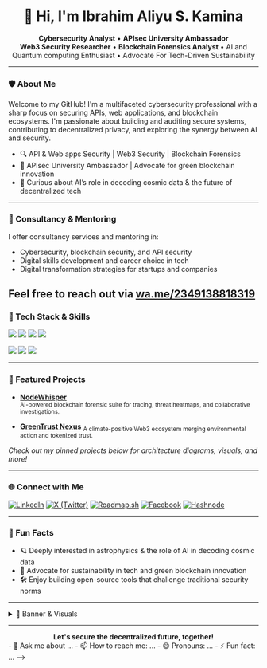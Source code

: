 ##
<!--
**Skamina/Skamina** is a ✨ _special_ ✨ repository because its `README.md` (this file) appears on your GitHub profile.

Here are some ideas to get you started:

- 🔭 I’m currently working on ...
- 🌱 I’m currently learning ...
- 👯 I’m looking to collaborate on ...
- 🤔 I’m looking for help with ...<!-- Profile README for Skamina -->

<h1 align="center">👋 Hi, I'm Ibrahim Aliyu S. Kamina </h1>
<p align="center">
  <b>Cybersecurity Analyst</b> • <b>APIsec University Ambassador</b> <br>
  <b>Web3 Security Researcher</b> • <b>Blockchain Forensics Analyst</b> • AI and Quantum computing Enthusiast</b> • Advocate For Tech-Driven Sustainability
</p>

---

### 🛡️ About Me

Welcome to my GitHub! I'm a multifaceted cybersecurity professional with a sharp focus on securing APIs, web applications, and blockchain ecosystems. I'm passionate about building and auditing secure systems, contributing to decentralized privacy, and exploring the synergy between AI and security.





- 🔍 API & Web apps Security | Web3 Security | Blockchain Forensics
- 🤝 APIsec University Ambassador | Advocate for green blockchain innovation
- 🧠 Curious about AI’s role in decoding cosmic data & the future of decentralized tech

---
### 💼 Consultancy & Mentoring

I offer consultancy services and mentoring in:
- Cybersecurity, blockchain security, and API security
- Digital skills development and career choice in tech
- Digital transformation strategies for startups and companies

Feel free to reach out via [wa.me/2349138818319](https://wa.me/2349138818319)
---



### 🚀 Tech Stack & Skills

<img src="https://img.shields.io/badge/Python-FFD43B?style=flat-square&logo=python&logoColor=blue" />  <img src="https://img.shields.io/badge/Hardhat-FFC107?style=flat-square&logo=ethereum" />
<img src="https://img.shields.io/badge/Foundry-00B4AB?style=flat-square&logo=foundry" />               <img src="https://img.shields.io/badge/Web3.js-F16822?style=flat-square&logo=web3.js" />

<img src="https://img.shields.io/badge/AI%2FML-282C34?style=flat-square&logo=ai" />                    <img src="https://img.shields.io/badge/Solidity-363636?style=flat-square&logo=solidity" />
<img src="https://img.shields.io/badge/Vyper-2980b9?style=flat-square&logo=vyper" />


---

### 🌟 Featured Projects

- [**NodeWhisper**](https://github.com/Skamina/Nodewhisper)  
  <sub>AI-powered blockchain forensic suite for tracing, threat heatmaps, and collaborative investigations.</sub>

- [**GreenTrust Nexus**](https://github.com/Skamina/GreenTech-Nexus) 
  <sub>A climate-positive Web3 ecosystem merging environmental action and tokenized trust.</sub>

*Check out my pinned projects below for architecture diagrams, visuals, and more!*

---

### 🌐 Connect with Me

[![LinkedIn](https://img.shields.io/badge/LinkedIn-0077B5?logo=linkedin&logoColor=white)](https://www.linkedin.com/in/ibrahim-aliyu-s-kamina-51949220a?utm_source=share&utm_campaign=share_via&utm_content=profile&utm_medium=android_app)
[![X (Twitter)](https://img.shields.io/badge/X-000000?logo=x&logoColor=white)](https://x.com/IbrahimSkamina?t=bbx3R-mwrEGGkx1lur2H3A&s=09)
[![Roadmap.sh](https://img.shields.io/badge/Roadmap.sh-8C52FF?logo=data:image/svg+xml;base64,PHN2ZyBmaWxsPSIjRkZGIiBoZWlnaHQ9IjE0IiB2aWV3Qm94PSIwIDAgMTYgMTQiIHdpZHRoPSIxNiIgeG1sbnM9Imh0dHA6Ly93d3cudzMub3JnLzIwMDAvc3ZnIj48cGF0aCBkPSJNMSAxMmMwIC42LjQuOS45LjloMTRjLjUgMCAuOS0uMy45LS45VjRjMC0uNi0uNC0uOS0uOS0uOUgxLjljLS41IDAtLjkuMy0uLjkuOVYxMnoiLz48L3N2Zz4=)](https://roadmap.sh/u/ibrahimaskamina)
[![Facebook](https://img.shields.io/badge/Facebook-4267B2?logo=facebook&logoColor=white)](https://www.facebook.com/erbrerherm.aleryuskermener)
[![Hashnode](https://img.shields.io/badge/Hashnode-2962FF?logo=hashnode&logoColor=white)](https://kaminovalabsgroup.hashnode.dev/)

---

### 🎯 Fun Facts

- 🪐 Deeply interested in astrophysics & the role of AI in decoding cosmic data
- 🌱 Advocate for sustainability in tech and green blockchain innovation
- 🛠️ Enjoy building open-source tools that challenge traditional security norms

---

<details>
  <summary>👀 Banner & Visuals</summary>
  <p>
    <i>Banner/image updates coming soon. For now, check out my pinned projects for visuals, architecture diagrams, and contributions!</i>
  </p>
</details>

---

<div align="center">
  <b>Let's secure the decentralized future, together!</b>
</div>
- 💬 Ask me about ...
- 📫 How to reach me: ...
- 😄 Pronouns: ...
- ⚡ Fun fact: ...
-->
